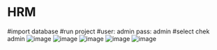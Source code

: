 # HRM
#import database
#run project
#user: admin
pass: admin
#select chek admin
![image](https://user-images.githubusercontent.com/77679552/122089184-b5df6280-ce30-11eb-9697-11d2fbd3fa9c.png)
![image](https://user-images.githubusercontent.com/77679552/122088920-6f8a0380-ce30-11eb-9a0d-6ab13de66936.png)
![image](https://user-images.githubusercontent.com/77679552/122089037-8fb9c280-ce30-11eb-8f52-e7ba2c60ed93.png)
![image](https://user-images.githubusercontent.com/77679552/122089073-9c3e1b00-ce30-11eb-80f3-5a2448ebcdd9.png)
![image](https://user-images.githubusercontent.com/77679552/122089132-a95b0a00-ce30-11eb-896c-494832359dc8.png)
